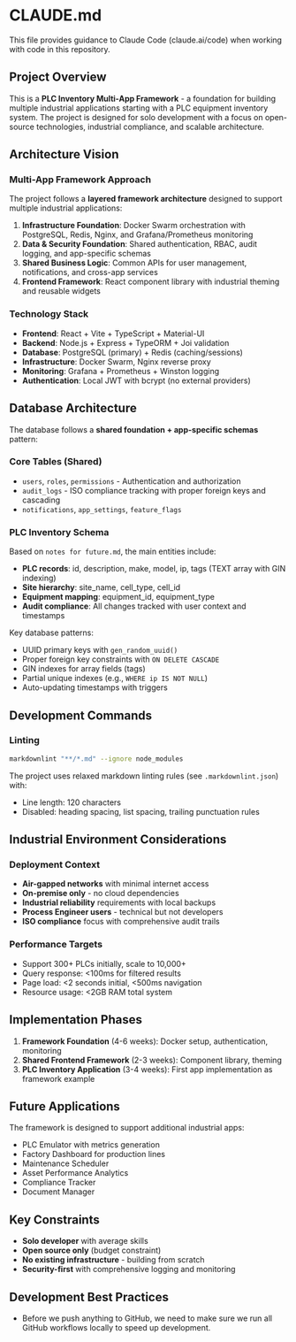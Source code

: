 # CLAUDE.md

This file provides guidance to Claude Code (claude.ai/code) when working with code in this repository.

## Project Overview

This is a **PLC Inventory Multi-App Framework** - a foundation for building multiple industrial applications starting with a PLC equipment inventory system. The project is designed for solo development with a focus on open-source technologies, industrial compliance, and scalable architecture.

## Architecture Vision

### Multi-App Framework Approach
The project follows a **layered framework architecture** designed to support multiple industrial applications:

1. **Infrastructure Foundation**: Docker Swarm orchestration with PostgreSQL, Redis, Nginx, and Grafana/Prometheus monitoring
2. **Data & Security Foundation**: Shared authentication, RBAC, audit logging, and app-specific schemas
3. **Shared Business Logic**: Common APIs for user management, notifications, and cross-app services
4. **Frontend Framework**: React component library with industrial theming and reusable widgets

### Technology Stack
- **Frontend**: React + Vite + TypeScript + Material-UI
- **Backend**: Node.js + Express + TypeORM + Joi validation
- **Database**: PostgreSQL (primary) + Redis (caching/sessions)
- **Infrastructure**: Docker Swarm, Nginx reverse proxy
- **Monitoring**: Grafana + Prometheus + Winston logging
- **Authentication**: Local JWT with bcrypt (no external providers)

## Database Architecture

The database follows a **shared foundation + app-specific schemas** pattern:

### Core Tables (Shared)
- `users`, `roles`, `permissions` - Authentication and authorization
- `audit_logs` - ISO compliance tracking with proper foreign keys and cascading
- `notifications`, `app_settings`, `feature_flags`

### PLC Inventory Schema
Based on `notes for future.md`, the main entities include:
- **PLC records**: id, description, make, model, ip, tags (TEXT array with GIN indexing)
- **Site hierarchy**: site_name, cell_type, cell_id
- **Equipment mapping**: equipment_id, equipment_type
- **Audit compliance**: All changes tracked with user context and timestamps

Key database patterns:
- UUID primary keys with `gen_random_uuid()`
- Proper foreign key constraints with `ON DELETE CASCADE`
- GIN indexes for array fields (tags)
- Partial unique indexes (e.g., `WHERE ip IS NOT NULL`)
- Auto-updating timestamps with triggers

## Development Commands

### Linting
```bash
markdownlint "**/*.md" --ignore node_modules
```

The project uses relaxed markdown linting rules (see `.markdownlint.json`) with:
- Line length: 120 characters
- Disabled: heading spacing, list spacing, trailing punctuation rules

## Industrial Environment Considerations

### Deployment Context
- **Air-gapped networks** with minimal internet access
- **On-premise only** - no cloud dependencies
- **Industrial reliability** requirements with local backups
- **Process Engineer users** - technical but not developers
- **ISO compliance** focus with comprehensive audit trails

### Performance Targets
- Support 300+ PLCs initially, scale to 10,000+
- Query response: <100ms for filtered results
- Page load: <2 seconds initial, <500ms navigation
- Resource usage: <2GB RAM total system

## Implementation Phases

1. **Framework Foundation** (4-6 weeks): Docker setup, authentication, monitoring
2. **Shared Frontend Framework** (2-3 weeks): Component library, theming
3. **PLC Inventory Application** (3-4 weeks): First app implementation as framework example

## Future Applications
The framework is designed to support additional industrial apps:
- PLC Emulator with metrics generation
- Factory Dashboard for production lines
- Maintenance Scheduler
- Asset Performance Analytics
- Compliance Tracker
- Document Manager

## Key Constraints
- **Solo developer** with average skills
- **Open source only** (budget constraint)
- **No existing infrastructure** - building from scratch
- **Security-first** with comprehensive logging and monitoring

## Development Best Practices

- Before we push anything to GitHub, we need to make sure we run all GitHub workflows locally to speed up development.